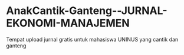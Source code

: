 # AnakCantik-Ganteng--JURNAL-EKONOMI-MANAJEMEN
Tempat upload jurnal gratis untuk mahasiswa UNINUS yang cantik dan ganteng

